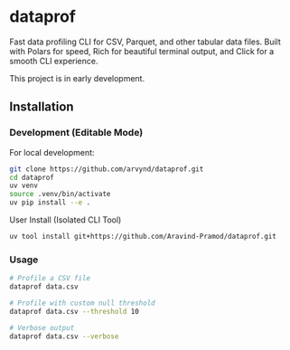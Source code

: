 # dataprof

Fast data profiling CLI for CSV, Parquet, and other tabular data files.
Built with Polars for speed, Rich for beautiful terminal output, and Click for a smooth CLI experience.


This project is in early development.

## Installation

### Development (Editable Mode)

For local development:

```bash
git clone https://github.com/arvynd/dataprof.git
cd dataprof
uv venv
source .venv/bin/activate
uv pip install --e .
```

User Install (Isolated CLI Tool)

```bash
uv tool install git+https://github.com/Aravind-Pramod/dataprof.git
```

### Usage

```bash
# Profile a CSV file
dataprof data.csv

# Profile with custom null threshold
dataprof data.csv --threshold 10

# Verbose output
dataprof data.csv --verbose
```

